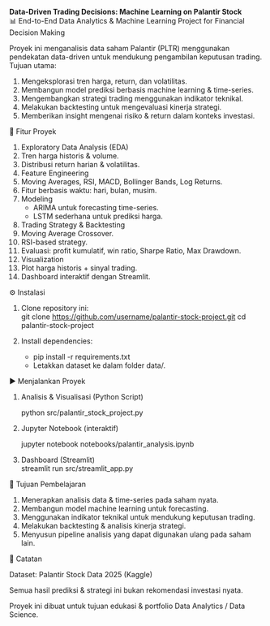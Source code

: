 **Data-Driven Trading Decisions: Machine Learning on Palantir Stock**  
📊 End-to-End Data Analytics & Machine Learning Project for Financial Decision Making

Proyek ini menganalisis data saham Palantir (PLTR) menggunakan pendekatan data-driven untuk mendukung pengambilan keputusan trading.
Tujuan utama:
1. Mengeksplorasi tren harga, return, dan volatilitas.
2. Membangun model prediksi berbasis machine learning & time-series.
3. Mengembangkan strategi trading menggunakan indikator teknikal.
4. Melakukan backtesting untuk mengevaluasi kinerja strategi.
5. Memberikan insight mengenai risiko & return dalam konteks investasi.

🚀 Fitur Proyek
1. Exploratory Data Analysis (EDA)
2. Tren harga historis & volume.
3. Distribusi return harian & volatilitas.
4. Feature Engineering
5. Moving Averages, RSI, MACD, Bollinger Bands, Log Returns.
6. Fitur berbasis waktu: hari, bulan, musim.
7. Modeling
   - ARIMA untuk forecasting time-series.
   - LSTM sederhana untuk prediksi harga.
8. Trading Strategy & Backtesting
9. Moving Average Crossover.
10. RSI-based strategy.
11. Evaluasi: profit kumulatif, win ratio, Sharpe Ratio, Max Drawdown.
12. Visualization
13. Plot harga historis + sinyal trading.
14. Dashboard interaktif dengan Streamlit.

⚙️ Instalasi
1. Clone repository ini:  
   git clone https://github.com/username/palantir-stock-project.git
   cd palantir-stock-project

2. Install dependencies:
   - pip install -r requirements.txt
   - Letakkan dataset ke dalam folder data/.

▶️ Menjalankan Proyek
1. Analisis & Visualisasi (Python Script)  

   python src/palantir_stock_project.py

2. Jupyter Notebook (interaktif)  

   jupyter notebook notebooks/palantir_analysis.ipynb

3. Dashboard (Streamlit)  
    streamlit run src/streamlit_app.py

🎯 Tujuan Pembelajaran
1. Menerapkan analisis data & time-series pada saham nyata.
2. Membangun model machine learning untuk forecasting.
3. Menggunakan indikator teknikal untuk mendukung keputusan trading.
4. Melakukan backtesting & analisis kinerja strategi.
5. Menyusun pipeline analisis yang dapat digunakan ulang pada saham lain.

📌 Catatan

Dataset: Palantir Stock Data 2025 (Kaggle)

Semua hasil prediksi & strategi ini bukan rekomendasi investasi nyata.

Proyek ini dibuat untuk tujuan edukasi & portfolio Data Analytics / Data Science.

